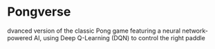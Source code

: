 # Pongverse
dvanced version of the classic Pong game featuring a neural network-powered AI, using Deep Q-Learning (DQN) to control the right paddle
